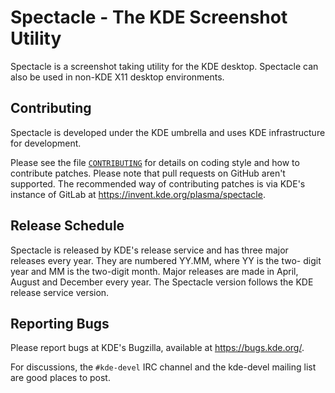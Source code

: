 # Spectacle - The KDE Screenshot Utility

Spectacle is a screenshot taking utility for the KDE desktop. Spectacle
can also be used in non-KDE X11 desktop environments.

## Contributing

Spectacle is developed under the KDE umbrella and uses KDE infrastructure
for development.

Please see the file [`CONTRIBUTING`](./CONTRIBUTING) for details on coding style and how
to contribute patches. Please note that pull requests on GitHub aren't
supported. The recommended way of contributing patches is via KDE's
instance of GitLab at https://invent.kde.org/plasma/spectacle.

## Release Schedule

Spectacle is released by KDE's release service and has three
major releases every year. They are numbered YY.MM, where YY is the two-
digit year and MM is the two-digit month. Major releases are made in April,
August and December every year. The Spectacle version follows the KDE
release service version.

## Reporting Bugs

Please report bugs at KDE's Bugzilla, available at https://bugs.kde.org/.

For discussions, the `#kde-devel` IRC channel and the kde-devel mailing list
are good places to post.
